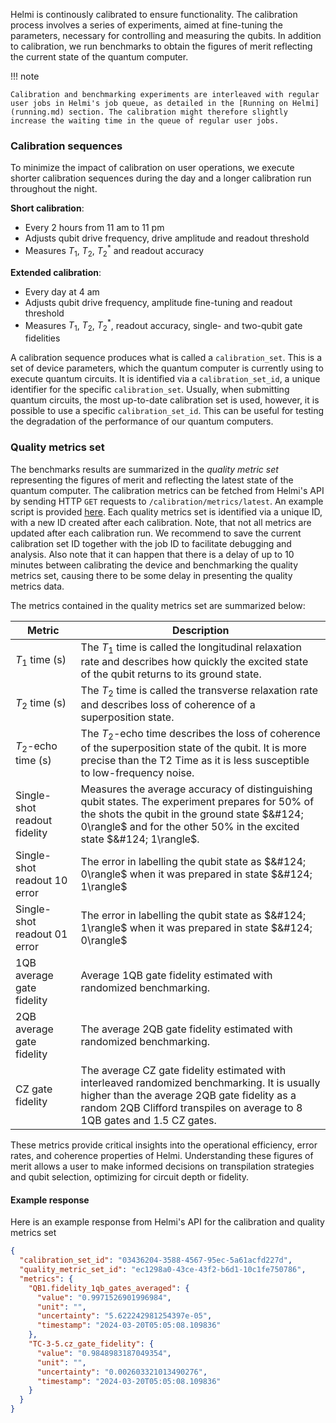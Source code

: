 Helmi is continously calibrated to ensure functionality. The calibration process involves a series of experiments, aimed at fine-tuning the parameters, necessary for controlling and measuring the qubits. In addition to calibration, we run benchmarks to obtain the figures of merit reflecting the current state of the quantum computer.

!!! note

    Calibration and benchmarking experiments are interleaved with regular user jobs in Helmi's job queue, as detailed in the [Running on Helmi](running.md) section. The calibration might therefore slightly increase the waiting time in the queue of regular user jobs.

### Calibration sequences

To minimize the impact of calibration on user operations, we execute shorter calibration sequences during the day and a longer calibration run throughout the night.

**Short calibration**:

- Every 2 hours from 11 am to 11 pm
- Adjusts qubit drive frequency, drive amplitude and readout threshold
- Measures $T_1$, $T_2$, $T_2^*$ and readout accuracy

**Extended calibration**:

- Every day at 4 am
- Adjusts qubit drive frequency, amplitude fine-tuning and readout threshold
- Measures $T_1$, $T_2$, $T_2^*$, readout accuracy, single- and two-qubit gate fidelities

A calibration sequence produces what is called a `calibration_set`. This is a set of device parameters, which the quantum computer is currently using to execute quantum circuits. It is identified via a `calibration_set_id`, a unique identifier for the specific `calibration_set`. Usually, when submitting quantum circuits, the most up-to-date calibration set is used, however, it is possible to use a specific `calibration_set_id`. This can be useful for testing the degradation of the performance of our quantum computers.

### Quality metrics set

The benchmarks results are summarized in the *quality metric set* representing the figures of merit and reflecting the latest state of the quantum computer. The calibration metrics can be fetched from Helmi's API by sending HTTP `GET` requests to `/calibration/metrics/latest`. An example script is provided [here](https://github.com/FiQCI/helmi-examples/blob/main/scripts/get_calibration_data.py). Each quality metrics set is identified via a unique ID, with a new ID created after each calibration. Note, that not all metrics are updated after each calibration run. We recommend to save the current calibration set ID together with the job ID to facilitate debugging and analysis. Also note that it can happen that there is a delay of up to 10 minutes between calibrating the device and benchmarking the quality metrics set, causing there to be some delay in presenting the quality metrics data.

The metrics contained in the quality metrics set are summarized below:

| Metric                       | Description                                                                                                                                                                                                              |
| ---------------------------- | ------------------------------------------------------------------------------------------------------------------------------------------------------------------------------------------------------------------------ |
| $T_1$ time (s)               | The $T_1$ time is called the longitudinal relaxation rate and describes how quickly the excited state of the qubit returns to its ground state.                                                                          |
| $T_2$ time (s)               | The $T_2$ time is called the transverse relaxation rate and describes loss of coherence of a superposition state.                                                                                                        |
| $T_2$-echo time (s)          | The $T_2$-echo time describes the loss of coherence of the superposition state of the qubit. It is more precise than the T2 Time as it is less susceptible to low-frequency noise.                                       |
| Single-shot readout fidelity | Measures the average accuracy of distinguishing qubit states. The experiment prepares for 50% of the shots the qubit in the ground state $&#124; 0\rangle$ and for the other 50% in the excited state $&#124; 1\rangle$. |
| Single-shot readout 10 error | The error in labelling the qubit state as $&#124; 0\rangle$ when it was prepared in state $&#124; 1\rangle$                                                                                                              |
| Single-shot readout 01 error | The error in labelling the qubit state as $&#124; 1\rangle$ when it was prepared in state $&#124; 0\rangle$                                                                                                              |
| 1QB average gate fidelity    | Average 1QB gate fidelity estimated with randomized benchmarking.                                                                                                                                                        |
| 2QB average gate fidelity    | The average 2QB gate fidelity estimated with randomized benchmarking.                                                                                                                                                    |
| CZ gate fidelity             | The average CZ gate fidelity estimated with interleaved randomized benchmarking. It is usually higher than the average 2QB gate fidelity as a random 2QB Clifford transpiles on average to 8 1QB gates and 1.5 CZ gates. |

These metrics provide critical insights into the operational efficiency, error rates, and coherence properties of Helmi.
Understanding these figures of merit allows a user to make informed decisions on transpilation strategies and qubit selection, optimizing for circuit depth or fidelity.

#### Example response

Here is an example response from Helmi's API for the calibration and quality metrics set

```json
{
  "calibration_set_id": "03436204-3588-4567-95ec-5a61acfd227d",
  "quality_metric_set_id": "ec1298a0-43ce-43f2-b6d1-10c1fe750786",
  "metrics": {
    "QB1.fidelity_1qb_gates_averaged": {
      "value": "0.9971526901996984",
      "unit": "",
      "uncertainty": "5.622242981254397e-05",
      "timestamp": "2024-03-20T05:05:08.109836"
    },
    "TC-3-5.cz_gate_fidelity": {
      "value": "0.9848983187049354",
      "unit": "",
      "uncertainty": "0.002603321013490276",
      "timestamp": "2024-03-20T05:05:08.109836"
    }
  }
}
```
